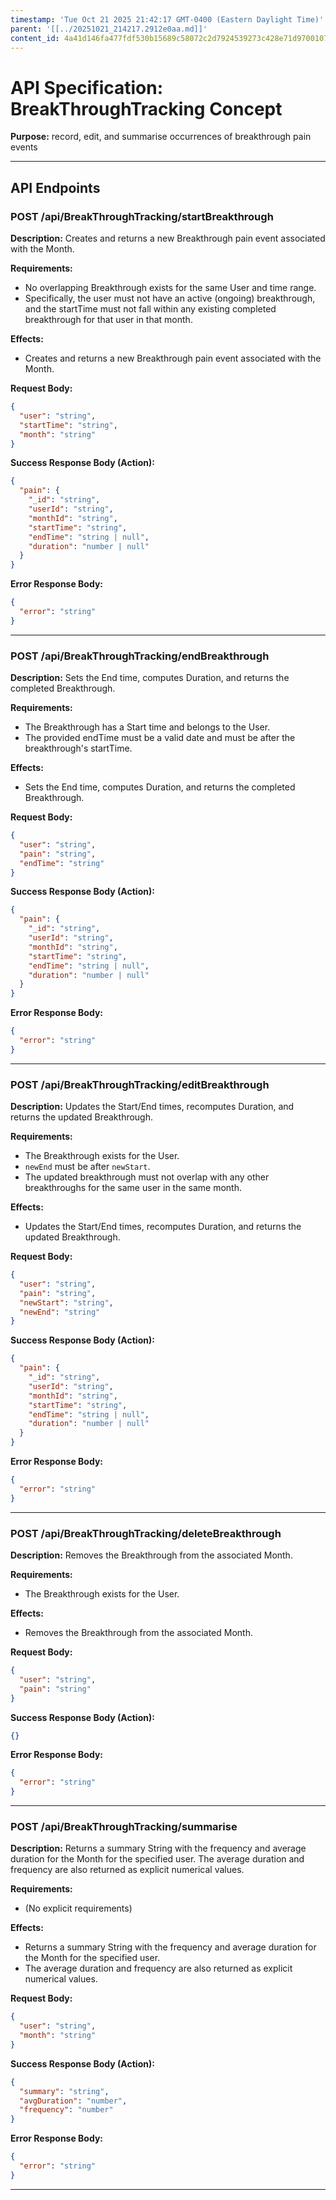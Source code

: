 ```yaml
---
timestamp: 'Tue Oct 21 2025 21:42:17 GMT-0400 (Eastern Daylight Time)'
parent: '[[../20251021_214217.2912e0aa.md]]'
content_id: 4a41d146fa477fdf530b15689c58072c2d7924539273c428e71d970010795283
---
```


# API Specification: BreakThroughTracking Concept

**Purpose:** record, edit, and summarise occurrences of breakthrough pain events

***

## API Endpoints

### POST /api/BreakThroughTracking/startBreakthrough

**Description:** Creates and returns a new Breakthrough pain event associated with the Month.

**Requirements:**

* No overlapping Breakthrough exists for the same User and time range.
* Specifically, the user must not have an active (ongoing) breakthrough, and the startTime must not fall within any existing completed breakthrough for that user in that month.

**Effects:**

* Creates and returns a new Breakthrough pain event associated with the Month.

**Request Body:**

```json
{
  "user": "string",
  "startTime": "string",
  "month": "string"
}
```

**Success Response Body (Action):**

```json
{
  "pain": {
    "_id": "string",
    "userId": "string",
    "monthId": "string",
    "startTime": "string",
    "endTime": "string | null",
    "duration": "number | null"
  }
}
```

**Error Response Body:**

```json
{
  "error": "string"
}
```

***

### POST /api/BreakThroughTracking/endBreakthrough

**Description:** Sets the End time, computes Duration, and returns the completed Breakthrough.

**Requirements:**

* The Breakthrough has a Start time and belongs to the User.
* The provided endTime must be a valid date and must be after the breakthrough's startTime.

**Effects:**

* Sets the End time, computes Duration, and returns the completed Breakthrough.

**Request Body:**

```json
{
  "user": "string",
  "pain": "string",
  "endTime": "string"
}
```

**Success Response Body (Action):**

```json
{
  "pain": {
    "_id": "string",
    "userId": "string",
    "monthId": "string",
    "startTime": "string",
    "endTime": "string | null",
    "duration": "number | null"
  }
}
```

**Error Response Body:**

```json
{
  "error": "string"
}
```

***

### POST /api/BreakThroughTracking/editBreakthrough

**Description:** Updates the Start/End times, recomputes Duration, and returns the updated Breakthrough.

**Requirements:**

* The Breakthrough exists for the User.
* `newEnd` must be after `newStart`.
* The updated breakthrough must not overlap with any other breakthroughs for the same user in the same month.

**Effects:**

* Updates the Start/End times, recomputes Duration, and returns the updated Breakthrough.

**Request Body:**

```json
{
  "user": "string",
  "pain": "string",
  "newStart": "string",
  "newEnd": "string"
}
```

**Success Response Body (Action):**

```json
{
  "pain": {
    "_id": "string",
    "userId": "string",
    "monthId": "string",
    "startTime": "string",
    "endTime": "string | null",
    "duration": "number | null"
  }
}
```

**Error Response Body:**

```json
{
  "error": "string"
}
```

***

### POST /api/BreakThroughTracking/deleteBreakthrough

**Description:** Removes the Breakthrough from the associated Month.

**Requirements:**

* The Breakthrough exists for the User.

**Effects:**

* Removes the Breakthrough from the associated Month.

**Request Body:**

```json
{
  "user": "string",
  "pain": "string"
}
```

**Success Response Body (Action):**

```json
{}
```

**Error Response Body:**

```json
{
  "error": "string"
}
```

***

### POST /api/BreakThroughTracking/summarise

**Description:** Returns a summary String with the frequency and average duration for the Month for the specified user. The average duration and frequency are also returned as explicit numerical values.

**Requirements:**

* (No explicit requirements)

**Effects:**

* Returns a summary String with the frequency and average duration for the Month for the specified user.
* The average duration and frequency are also returned as explicit numerical values.

**Request Body:**

```json
{
  "user": "string",
  "month": "string"
}
```

**Success Response Body (Action):**

```json
{
  "summary": "string",
  "avgDuration": "number",
  "frequency": "number"
}
```

**Error Response Body:**

```json
{
  "error": "string"
}
```

***
